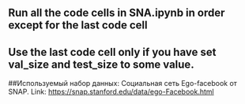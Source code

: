 ## Run all the code cells in SNA.ipynb in order except for the last code cell
## Use the last code cell only if you have set val_size and test_size to some value.

##Используемый набор данных:
   Социальная сеть Ego-facebook от SNAP.
   Link:
https://snap.stanford.edu/data/ego-Facebook.html
